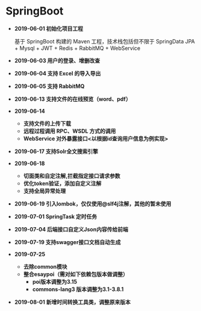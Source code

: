 # SpringBoot
* **2019-06-01 初始化项目工程**

    基于 SpringBoot 构建的 Maven 工程，技术栈包括但不限于 SpringData JPA + Mysql + JWT + Redis + RabbitMQ + WebService
* **2019-06-03 用户的登录、增删改查**
* **2019-06-04 支持 Excel 的导入导出**
* **2019-06-05 支持 RabbitMQ**
* **2019-06-13 支持文件的在线预览（word、pdf）**
* **2019-06-14** 
	* **支持文件的上传下载**
	* **远程过程调用 RPC、WSDL 方式的调用**
	* **WebService 对外暴露接口<以根据id查询用户信息为例实现>**
* **2019-06-17 支持Solr全文搜索引擎** 
* **2019-06-18**
    * **切面类和自定注解,拦截指定接口请求参数** 
    * **优化token验证，添加自定义注解**
    * **支持全局异常处理** 
* **2019-06-19 引入lombok，仅仅使用@slf4j注解，其他的暂未使用**
* **2019-07-01 SpringTask 定时任务** 
* **2019-07-04 后端接口自定义Json内容传给前端** 
* **2019-07-19 支持swagger接口文档自动生成** 
* **2019-07-25** 
    * **去除common模块** 
    * **整合esaypoi（需对如下依赖包版本做调整）** 
        * **poi版本调整为3.15** 
        * **commons-lang3 版本调整为3.1-3.8.1** 
* **2019-08-01 新增时间转换工具类，调整原来版本** 